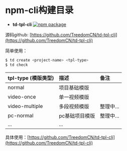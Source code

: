 # npm-cli构建目录 #

- ****td-tpl-cli**** [![npm package](https://img.shields.io/npm/v/td-tpl-cli.svg)](https://www.npmjs.com/package/td-tpl-cli)

 源码github: [https://github.com/TreedomCN/td-tpl-cli](https://github.com/TreedomCN/td-tpl-cli)
 
 简单使用：
 
 ```bash
 $ td create <project-name> <tpl-type>
 $ td check
 ```
 
| tpl-type (模版类型) | 描述                   | 备注    |
| :--------------- | :------------------------- | :--------- |
| normal           | 项目基础模版     |            |
| video-once       | 单一视频模版     |            |
| video-multiple   | 多段视频模版     |整理中...    |
| pc-normal        | pc基础项目模版   |整理中...    |
| ...              | ...   |            ||
 
具体使用：[https://github.com/TreedomCN/td-tpl-cli](https://github.com/TreedomCN/td-tpl-cli)